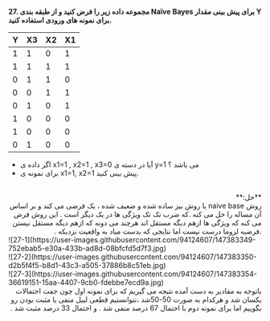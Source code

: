 **27. مجموعه داده زیر را فرض کنید و از طبقه بندی Naïve Bayes برای پیش بینی مقدار Y برای نمونه های ورودی استفاده کنید.**
  
|     Y    |     X3    |     X2    |     X1    |
|----------|-----------|-----------|-----------|
|     1    |     1     |     0     |     1     |
|     1    |     1     |     1     |     1     |
|     0    |     1     |     1     |     0     |
|     0    |     0     |     1     |     1     |
|     0    |     1     |     0     |     1     |
|     1    |     0     |     0     |     0     |
|     1    |     0     |     0     |     0     |
|     0    |     1     |     0     |     0     |
  
  - اگر داده ی x1=1 , x2=1 , x3=0 آیا در دسته ی y=1 می باشد ؟
  - برای نمونه ی x1=1, x2=1 پیش بینی کنید.
<br>
<div dir="rtl">
**حل:**<br>
روش naive base یا روش بیز ساده شده و ضعیف شده ، یک فرضی می کند و بر اساس آن مساله را حل می کنه .که ضرب تک تک ویژگی ها در یک دیگر است .
این روش فرض می کنه که ویژگی ها ازهم دیگه مستقل اند 
هرچند می دونه که ازهم دیگه مستقل نیستن .فرضیه لزوما درست نیست اما نتایجی که  بدست میاد به واقعیت نزدیکه .<br>
  <div dir="ltr">
![27-1](https://user-images.githubusercontent.com/94124607/147383349-752ebab5-e30a-433b-ad8d-08bfcfd5d7f3.jpg)<br>
![27-2](https://user-images.githubusercontent.com/94124607/147383350-d2b5f4f5-b8d1-43c3-a505-37886b8c51eb.jpg)<br>
![27-3](https://user-images.githubusercontent.com/94124607/147383354-36619151-15aa-4407-9cb0-fdebbe7ecd9a.jpg)<br>
    <div dir="rtl">
باتوجه به مقادیر به دست آمده نتیجه می گیریم که برای نمونه اول چون جفت احتمالات یکسان شد و هرکدام به صورت 50-50شد ،نتوانستیم قطعی لیبل منفی یا مثبت بودن رو بگوییم اما 
برای نمونه دوم با احتمال 67 درصد منفی شد . و احتمال 33 درصد مثبت شد .




